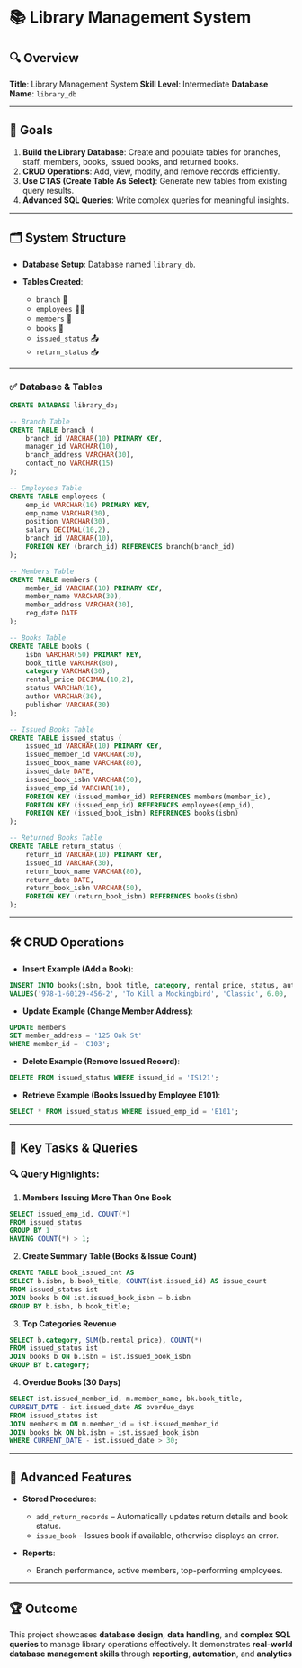 
# 📚 **Library Management System**

## 🔍 **Overview**

**Title**: Library Management System
**Skill Level**: Intermediate
**Database Name**: `library_db`

---

## 🎯 **Goals**

1. **Build the Library Database**: Create and populate tables for branches, staff, members, books, issued books, and returned books.
2. **CRUD Operations**: Add, view, modify, and remove records efficiently.
3. **Use CTAS (Create Table As Select)**: Generate new tables from existing query results.
4. **Advanced SQL Queries**: Write complex queries for meaningful insights.

---

## 🗂 **System Structure**

* **Database Setup**: Database named `library_db`.
* **Tables Created**:

  * `branch` 🏢
  * `employees` 👩‍💼
  * `members` 👤
  * `books` 📕
  * `issued_status` 📤
  * `return_status` 📥

---

### ✅ **Database & Tables**

```sql
CREATE DATABASE library_db;

-- Branch Table
CREATE TABLE branch (
    branch_id VARCHAR(10) PRIMARY KEY,
    manager_id VARCHAR(10),
    branch_address VARCHAR(30),
    contact_no VARCHAR(15)
);

-- Employees Table
CREATE TABLE employees (
    emp_id VARCHAR(10) PRIMARY KEY,
    emp_name VARCHAR(30),
    position VARCHAR(30),
    salary DECIMAL(10,2),
    branch_id VARCHAR(10),
    FOREIGN KEY (branch_id) REFERENCES branch(branch_id)
);

-- Members Table
CREATE TABLE members (
    member_id VARCHAR(10) PRIMARY KEY,
    member_name VARCHAR(30),
    member_address VARCHAR(30),
    reg_date DATE
);

-- Books Table
CREATE TABLE books (
    isbn VARCHAR(50) PRIMARY KEY,
    book_title VARCHAR(80),
    category VARCHAR(30),
    rental_price DECIMAL(10,2),
    status VARCHAR(10),
    author VARCHAR(30),
    publisher VARCHAR(30)
);

-- Issued Books Table
CREATE TABLE issued_status (
    issued_id VARCHAR(10) PRIMARY KEY,
    issued_member_id VARCHAR(30),
    issued_book_name VARCHAR(80),
    issued_date DATE,
    issued_book_isbn VARCHAR(50),
    issued_emp_id VARCHAR(10),
    FOREIGN KEY (issued_member_id) REFERENCES members(member_id),
    FOREIGN KEY (issued_emp_id) REFERENCES employees(emp_id),
    FOREIGN KEY (issued_book_isbn) REFERENCES books(isbn)
);

-- Returned Books Table
CREATE TABLE return_status (
    return_id VARCHAR(10) PRIMARY KEY,
    issued_id VARCHAR(30),
    return_book_name VARCHAR(80),
    return_date DATE,
    return_book_isbn VARCHAR(50),
    FOREIGN KEY (return_book_isbn) REFERENCES books(isbn)
);
```

---

## 🛠 **CRUD Operations**

* **Insert Example (Add a Book)**:

```sql
INSERT INTO books(isbn, book_title, category, rental_price, status, author, publisher)
VALUES('978-1-60129-456-2', 'To Kill a Mockingbird', 'Classic', 6.00, 'yes', 'Harper Lee', 'J.B. Lippincott & Co.');
```

* **Update Example (Change Member Address)**:

```sql
UPDATE members
SET member_address = '125 Oak St'
WHERE member_id = 'C103';
```

* **Delete Example (Remove Issued Record)**:

```sql
DELETE FROM issued_status WHERE issued_id = 'IS121';
```

* **Retrieve Example (Books Issued by Employee E101)**:

```sql
SELECT * FROM issued_status WHERE issued_emp_id = 'E101';
```

---

## 🧠 **Key Tasks & Queries**

### 🔍 Query Highlights:

1. **Members Issuing More Than One Book**

```sql
SELECT issued_emp_id, COUNT(*) 
FROM issued_status 
GROUP BY 1 
HAVING COUNT(*) > 1;
```

2. **Create Summary Table (Books & Issue Count)**

```sql
CREATE TABLE book_issued_cnt AS
SELECT b.isbn, b.book_title, COUNT(ist.issued_id) AS issue_count
FROM issued_status ist
JOIN books b ON ist.issued_book_isbn = b.isbn
GROUP BY b.isbn, b.book_title;
```

3. **Top Categories Revenue**

```sql
SELECT b.category, SUM(b.rental_price), COUNT(*)
FROM issued_status ist
JOIN books b ON b.isbn = ist.issued_book_isbn
GROUP BY b.category;
```

4. **Overdue Books (30 Days)**

```sql
SELECT ist.issued_member_id, m.member_name, bk.book_title,
CURRENT_DATE - ist.issued_date AS overdue_days
FROM issued_status ist
JOIN members m ON m.member_id = ist.issued_member_id
JOIN books bk ON bk.isbn = ist.issued_book_isbn
WHERE CURRENT_DATE - ist.issued_date > 30;
```

---

## 📑 **Advanced Features**

* **Stored Procedures**:

  * `add_return_records` – Automatically updates return details and book status.
  * `issue_book` – Issues book if available, otherwise displays an error.
* **Reports**:

  * Branch performance, active members, top-performing employees.

---

## 🏆 **Outcome**

This project showcases **database design**, **data handling**, and **complex SQL queries** to manage library operations effectively. It demonstrates **real-world database management skills** through **reporting**, **automation**, and **analytics**
